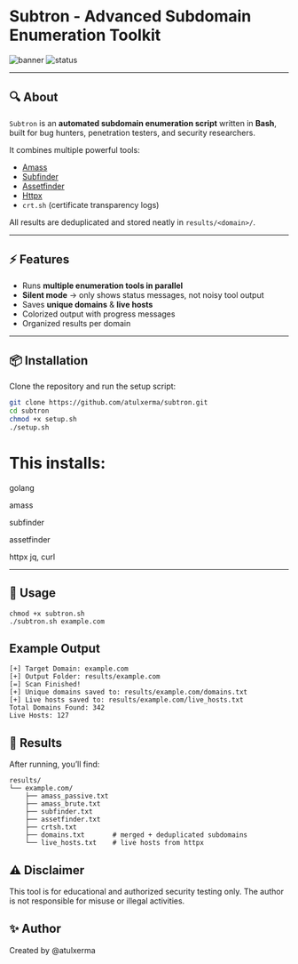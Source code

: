 # Subtron - Advanced Subdomain Enumeration Toolkit

![banner](https://img.shields.io/badge/Subdomain%20Enum-Toolkit-green?style=for-the-badge)
![status](https://img.shields.io/badge/Status-Stable-blue?style=for-the-badge)

---

## 🔍 About
`Subtron` is an **automated subdomain enumeration script** written in **Bash**, built for bug hunters, penetration testers, and security researchers.  

It combines multiple powerful tools:
- [Amass](https://github.com/owasp-amass/amass)
- [Subfinder](https://github.com/projectdiscovery/subfinder)
- [Assetfinder](https://github.com/tomnomnom/assetfinder)
- [Httpx](https://github.com/projectdiscovery/httpx)
- `crt.sh` (certificate transparency logs)

All results are deduplicated and stored neatly in `results/<domain>/`.

---

## ⚡ Features
- Runs **multiple enumeration tools in parallel**  
- **Silent mode** → only shows status messages, not noisy tool output  
- Saves **unique domains** & **live hosts**  
- Colorized output with progress messages  
- Organized results per domain  

---

## 📦 Installation

Clone the repository and run the setup script:

```bash
git clone https://github.com/atulxerma/subtron.git
cd subtron
chmod +x setup.sh
./setup.sh
```
# This installs:

golang

amass

subfinder

assetfinder

httpx
jq, curl

---

## 🚀 Usage
```
chmod +x subtron.sh
./subtron.sh example.com
```
## Example Output
```
[+] Target Domain: example.com
[+] Output Folder: results/example.com
[=] Scan Finished!
[+] Unique domains saved to: results/example.com/domains.txt
[+] Live hosts saved to: results/example.com/live_hosts.txt
Total Domains Found: 342
Live Hosts: 127
```
## 📂 Results

After running, you’ll find:
```
results/
└── example.com/
    ├── amass_passive.txt
    ├── amass_brute.txt
    ├── subfinder.txt
    ├── assetfinder.txt
    ├── crtsh.txt
    ├── domains.txt       # merged + deduplicated subdomains
    └── live_hosts.txt    # live hosts from httpx
```
## ⚠️ Disclaimer

This tool is for educational and authorized security testing only.
The author is not responsible for misuse or illegal activities.

## ✨ Author

Created by @atulxerma


